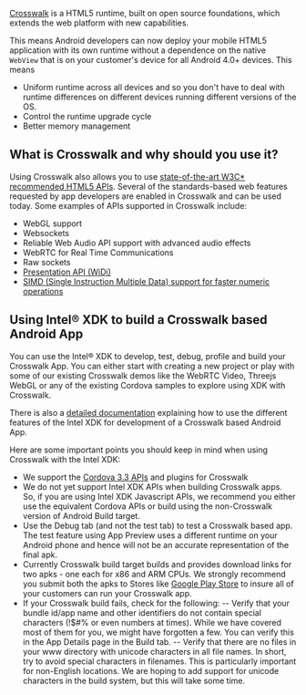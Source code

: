 [Crosswalk](https://crosswalk-project.org/) is a HTML5 runtime, built on open source foundations, which extends the web platform with new capabilities.

This means Android developers can now deploy your mobile HTML5 application with its own runtime without a dependence on the native `WebView` that is on your customer's device for all Android 4.0+ devices. This means

- Uniform runtime across all devices and so you don't have to deal with runtime differences on different devices running different versions of the OS. 
- Control the runtime upgrade cycle
- Better memory management

## What is Crosswalk and why should you use it?

Using Crosswalk also allows you to use [state-of-the-art W3C* recommended HTML5 APIs](https://crosswalk-project.org/#documentation/apis). Several of the standards-based web features requested by app developers are enabled in Crosswalk and can be used today. Some examples of APIs supported in Crosswalk include:

- WebGL support
- Websockets
- Reliable Web Audio API support with advanced audio effects
- WebRTC for Real Time Communications
- Raw sockets
- [Presentation API (WiDi)](https://crosswalk-project.org/#wiki/presentation-api-manual)
- [SIMD (Single Instruction Multiple Data) support for faster numeric operations](https://01.org/blogs/tlcounts/2014/bringing-simd-javascript)

## Using Intel® XDK to build a Crosswalk based Android App

You can use the Intel® XDK to develop, test, debug, profile and build your Crosswalk App. You can either start with creating a new project or play with some of our existing Crosswalk demos like the WebRTC Video, Threejs WebGL or any of the existing Cordova samples to explore using XDK with Crosswalk.

<div class="pullquote" data-pullquote="features requested by app developers are enabled in Crosswalk and can be used today"></div>

There is also a [detailed documentation](http://software.intel.com/en-us/html5/xdkdocs#508153) explaining how to use the different features of the Intel XDK for development of a Crosswalk based Android App.

Here are some important points you should keep in mind when using Crosswalk with the Intel XDK:

- We support the [Cordova 3.3 APIs](http://cordova.apache.org/docs/en/3.3.0/index.html) and plugins for Crosswalk
- We do not yet support Intel XDK APIs when building Crosswalk apps. So, if you are using Intel XDK Javascript APIs, we recommend you either use the equivalent Cordova APIs or build using the non-Crosswalk version of Android Build target.
- Use the Debug tab (and not the test tab) to test a Crosswalk based app. The test feature using App Preview uses a different runtime on your Android phone and hence will not be an accurate representation of the final apk.
- Currently Crosswalk build target builds and provides download links for two apks - one each for x86 and ARM CPUs. We strongly recommend you submit both the apks to Stores like [Google Play Store](http://developer.android.com/google/play/publishing/multiple-apks.html) to insure all of your customers can run your Crosswalk app.
- If your Crosswalk build fails, check for the following:
-- Verify that your bundle id/app name and other identifiers do not contain special characters (!$#% or even numbers at times). While we have covered most of them for you, we might have forgotten a few. You can verify this in the App Details page in the Build tab.
-- Verify that there are no files in your www directory with unicode characters in all file names. In short, try to avoid special characters in filenames. This is particularly important for non-English locations. We are hoping to add support for unicode characters in the build system, but this will take some time.
